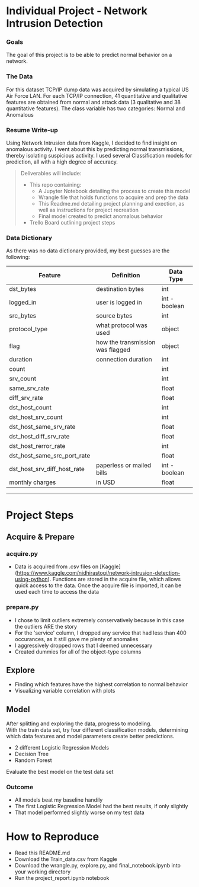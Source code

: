 
# **Individual Project - Network Intrusion Detection**

### Goals
The goal of this project is to be able to predict normal behavior on a network. 

### The Data
For this dataset TCP/IP dump data was acquired by simulating a typical US Air Force LAN. For each TCP/IP connection, 41 quantitative and qualitative features are obtained from normal and attack data (3 qualitative and 38 quantitative features).
The class variable has two categories: Normal and Anomalous

### Resume Write-up
Using Network Intrusion data from Kaggle, I decided to find insight on anomalous activity. I went about this by predicting normal transmissions, thereby isolating suspicious activity. I used several Classification models for prediction, all with a high degree of accuracy.


>Deliverables will include:
> - This repo containing: 
>   - A Jupyter Notebook detailing the process to create this model
>   - Wrangle file that holds functions to acquire and prep the data
>   - This Readme.md detailing project planning and exection, as well as instructions for project recreation
>   - Final model created to predict anomalous behavior
> - Trello Board outlining project steps

### Data Dictionary

As there was no data dictionary provided, my best guesses are the following:

| Feature                       | Definition                            | Data Type                          |
|-------------------------------|---------------------------------------|------------------------------------|
|dst_bytes                      |destination bytes                      |int                                 |
|logged_in                      |user is logged in                      |int - boolean                       |
|src_bytes                      |source bytes                           |int                                 |
|protocol_type                  |what protocol was used                 |object                              |
|flag                           |how the transmission was flagged       |object                              |
|duration                       |connection duration                    |int                                 |
|count                          |                                       |int                                 |
|srv_count                      |                                       |int                                 |
|same_srv_rate                  |                                       |float                               |
|diff_srv_rate                  |                                       |float                               |
|dst_host_count                 |                                       |int                                 |
|dst_host_srv_count             |                                       |int                                 |
|dst_host_same_srv_rate         |                                       |float                               |
|dst_host_diff_srv_rate         |                                       |float                               |
|dst_host_rerror_rate           |                                       |int                                 |
|dst_host_same_src_port_rate    |                                       |float                               |
|dst_host_srv_diff_host_rate             |paperless or mailed bills              |int - boolean                       |
|monthly charges                |in USD                                 |float                               |
                

****
# **Project Steps**
## Acquire & Prepare
### acquire.py
- Data is acquired from .csv files on [Kaggle] (https://www.kaggle.com/nidhirastogi/network-intrusion-detection-using-python). Functions are stored in the acquire file, which allows quick access to the data. Once the acquire file is imported, it can be used each time to access the data


### prepare.py
- I chose to limit outliers extremely conservatively because in this case the outliers ARE the story
- For the 'service' column, I dropped any service that had less than 400 occurances, as it still gave me plenty of anomalies
- I aggressively dropped rows that I deemed unnecessary
- Created dummies for all of the object-type columns

## Explore
- Finding which features have the highest correlation to normal behavior
- Visualizing variable correlation with plots

## Model
After splitting and exploring the data, progress to modeling.  
With the train data set, try four different classification models, determining which data features and model parameters create better predictions.
- 2 different Logistic Regression Models
- Decision Tree
- Random Forest

Evaluate the best model on the test data set
### Outcome
- All models beat my baseline handily
- The first Logistic Regression Model had the best results, if only slightly
- That model performed slightly worse on my test data

# **How to Reproduce**
- Read this README.md
- Download the Train_data.csv from Kaggle
- Download the wrangle.py, explore.py, and final_notebook.ipynb into your working directory
- Run the project_report.ipynb notebook


